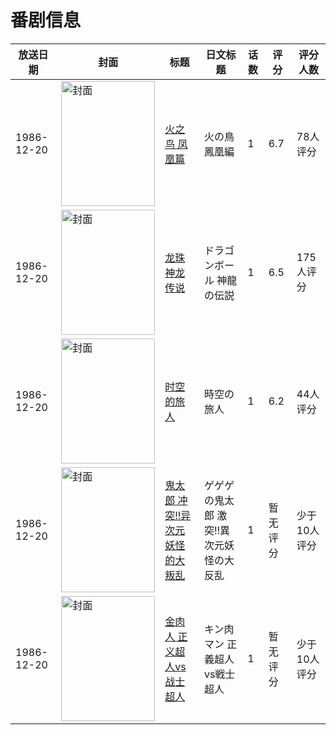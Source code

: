 # 番剧信息

|放送日期|封面|标题|日文标题|话数|评分|评分人数|
|---|---|---|---|---|---|---|
|1986-12-20|<img src="//lain.bgm.tv/pic/cover/c/53/01/40935_U5z5o.jpg" alt="封面" style="width:150px;height:200px;object-fit:cover;">|[火之鸟 凤凰篇](https://bangumi.tv/subject/40935)|火の鳥 鳳凰編|1|6.7|78人评分|
|1986-12-20|<img src="//lain.bgm.tv/pic/cover/c/ae/84/44936_LOQBv.jpg" alt="封面" style="width:150px;height:200px;object-fit:cover;">|[龙珠 神龙传说](https://bangumi.tv/subject/44936)|ドラゴンボール 神龍の伝説|1|6.5|175人评分|
|1986-12-20|<img src="//lain.bgm.tv/pic/cover/c/08/10/52782_Jfd3B.jpg" alt="封面" style="width:150px;height:200px;object-fit:cover;">|[时空的旅人](https://bangumi.tv/subject/52782)|時空の旅人|1|6.2|44人评分|
|1986-12-20|<img src="//lain.bgm.tv/pic/cover/c/91/f4/211096_4g46O.jpg" alt="封面" style="width:150px;height:200px;object-fit:cover;">|[鬼太郎 冲突!!异次元妖怪的大叛乱](https://bangumi.tv/subject/211096)|ゲゲゲの鬼太郎 激突!!異次元妖怪の大反乱|1|暂无评分|少于10人评分|
|1986-12-20|<img src="//lain.bgm.tv/pic/cover/c/4d/ff/215106_Gitit.jpg" alt="封面" style="width:150px;height:200px;object-fit:cover;">|[金肉人 正义超人vs战士超人](https://bangumi.tv/subject/215106)|キン肉マン 正義超人vs戦士超人|1|暂无评分|少于10人评分|
